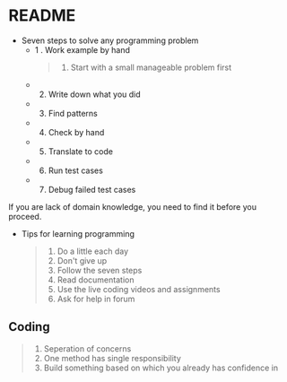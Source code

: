 # README

- Seven steps to solve any programming problem
  - 1 . Work example by hand
    >1. Start with a small manageable problem first
  - 2. Write down what you did
  - 3. Find patterns
  - 4. Check by hand
  - 5. Translate to code
  - 6. Run test cases
  - 7. Debug failed test cases

If you are lack of domain knowledge, you need to find it before you proceed.

- Tips for learning programming

  >1. Do a little each day
  >2. Don't give up
  >3. Follow the seven steps
  >4. Read documentation
  >5. Use the live coding videos and assignments
  >6. Ask for help in forum


## Coding

>1. Seperation of concerns
>2. One method has single responsibility
>3. Build something based on which you already has confidence in

